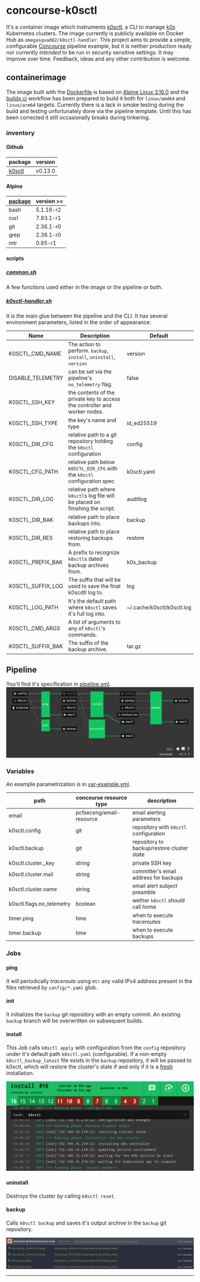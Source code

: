 # concourse-k0sctl

It's a container image which instruments [k0sctl][github-k0sctl], a CLI to manage [k0s][link-k0sproject] Kubernetes clusters. The image currently is publicly available on Docker Hub as `omegasquad82/k0sctl-handler`. This project aims to provide a simple, configurable [Concourse][link-concourse-ci] pipeline example, but it is neither production ready nor currently _intended_ to be run in security sensitive settings. It may improve over time. Feedback, ideas and any other contribution is welcome.


## containerimage

The image built with the [Dockerfile][repo-dockerfile] is based on [Alpine Linux 3.16.0][link-alpine-3.16.0] and the [buildx ci][repo-ci-buildx] workflow has been prepared to build it both for `linux/amd64` and `linux/arm64` targets. Currently there is a lack in smoke testing during the build and testing unfortunately done via the pipeline template. Until this has been corrected it still occasionally breaks during tinkering.

### inventory

#### Github

| package                 | version |
| ----------------------- | ------- |
| [k0sctl][github-k0sctl] | v0.13.0 |

#### Alpine

| [package][link-alpine-packages] | version >= |
| ------------------------------- | ---------- |
| bash                            | 5.1.16-r2  |
| curl                            | 7.83.1-r1  |
| git                             | 2.36.1-r0  |
| grep                            | 2.36.1-r0  |
| mtr                             | 0.95-r1    |

#### scripts

##### [common.sh][repo-script-common]

A few functions used either in the image or the pipeline or both.

##### [k0sctl-handler.sh][repo-script-k0sctl-handler]

It is the main glue between the pipeline and the CLI. It has several environment parameters, listed in the order of appearance:

| Name              | Description                                                                    | Default                    |
| ----------------- | ------------------------------------------------------------------------------ | -------------------------- |
| K0SCTL_CMD_NAME   | The action to perform. `backup`, `install`, `uninstall`, `version`             | version                    |
| DISABLE_TELEMETRY | can be set via the pipeline's `no_telemetry` flag.                             | false                      |
| K0SCTL_SSH_KEY    | the contents of the private key to access the controller and worker nodes.     |
| K0SCTL_SSH_TYPE   | the key's name and type                                                        | id_ed25519                 |
| K0SCTL_DIR_CFG    | relative path to a git repository holding the `k0sctl` configuration           | config                     |
| K0SCTL_CFG_PATH   | relative path below `K0SCTL_DIR_CFG` with the `k0sctl` configuration spec      | k0sctl.yaml                |
| K0SCTL_DIR_LOG    | relative path where `k0sctl`s log file will be placed on finishing the script. | auditlog                   |
| K0SCTL_DIR_BAK    | relative path to place backups into.                                           | backup                     |
| K0SCTL_DIR_RES    | relative path to place restoring backups from.                                 | restore                    |
| K0SCTL_PREFIX_BAK | A prefix to recognize `k0sctl`s dated backup archives from.                    | k0s_backup                 |
| K0SCTL_SUFFIX_LOG | The suffix that will be used to save the final k0scdtl log to.                 | log                        |
| K0SCTL_LOG_PATH   | It's the default path where `k0sctl` saves it's full log into.                 | ~/.cache/k0sctl/k0sctl.log |
| K0SCTL_CMD_ARGS   | A list of arguments to any of `k0sctl`'s commands.                             |                            |
| K0SCTL_SUFFIX_BAK | The suffix of the backup archive.                                              | tar.gz                     |

## Pipeline

You'll find it's specification in [pipeline.yml][repo-pipeline].
![k0sctl pipeline][image-pipeline]

### Variables

An example parametrization is in [var-example.yml][repo-pipeline-vars].

| path                      | concourse resource type  | description                                |
| ------------------------- | ------------------------ | ------------------------------------------ |
| email                     | pcfseceng/email-resource | email alerting parameters                  |
| k0sctl.config             | git                      | repository with `k0sctl` configuration     |
| k0sctl.backup             | git                      | repository to backup/restore cluster state |
| k0sctl.cluster._key       | string                   | private SSH key                            |
| k0sctl.cluster.mail       | string                   | committer's email address for backups      |
| k0sctl.cluster.name       | string                   | email alert subject preamble               |
| k0sctl.flags.no_telemetry | boolean                  | wether `k0sctl` should call home           |
| timer.ping                | time                     | when to execute traceroutes                |
| timer.backup              | time                     | when to execute backups                    |


### Jobs

#### ping

It will periodically _traceroute_ using `mtr` any valid IPv4 address present in the files retrieved by `config/*.yaml` glob.

#### init

It initializes the `backup` git repository with an empty commit. An existing `backup` branch will be overwritten on subsequent builds.

#### install

This Job calls `k0sctl apply` with configuration from the `config` repository under it's default path `k0sctl.yaml` (configurable). If a non-empty `k0sctl_backup_latest` file exists in the `backup` repository, it will be passed to k0sctl, which will restore the cluster's state if and only if it is a [fresh][github-k0sctl-restore.go#149l25] installation.

![k0sctl restored the cluster state][image-job-install]

#### uninstall

Destroys the cluster by calling `k0sctl reset`.

#### backup

Calls `k0sctl backup` and saves it's output archive in the `backup` git repository.

![k0sctl backup archives][image-git-backups]

---


[image-git-backups]: /images/git-backups.png
[image-job-install]: /images/job-install-restoring.png
[image-pipeline]: /images/pipeline.png

[github-k0sctl]: https://github.com/k0sproject/k0sctl
[github-k0sctl-restore.go#149l25]: https://github.com/k0sproject/k0sctl/pull/149/commits/6e7c262904ed05b7068e818954a5091d25504065#diff-2cad3981690f3fb1f7b9494273cb87a7b751a5f3f884b9ad0e6a119d60f2f1a2R25

[link-concourse-ci]: https://concourse-ci.org/
[link-k0sproject]: https://k0sproject.io/

[link-alpine-3.16.0]: https://alpinelinux.org/posts/Alpine-3.16.0-released.html
[link-alpine-packages]: https://pkgs.alpinelinux.org/packages
[link-alpine-releases]: https://alpinelinux.org/releases/
[link-markdown]: https://devhints.io/markdown

[repo-ci-buildx]: /.github/workflows/buildx-ci.yml
[repo-dockerfile]: /Dockerfile
[repo-pipeline]: /ci/pipeline.yml
[repo-pipeline-vars]: /ci/vars-example.yml
[repo-script-common]: /scripts/common.sh
[repo-script-k0sctl-handler]: /scripts/k0sctl-handler.sh